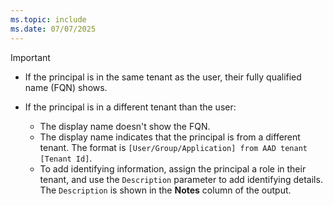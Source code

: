 ```yaml
---
ms.topic: include
ms.date: 07/07/2025
---
```


> [!IMPORTANT]
>
> * If the principal is in the same tenant as the user, their fully qualified name (FQN) shows.
>
> * If the principal is in a different tenant than the user:
>    * The display name doesn't show the FQN.
>    * The display name indicates that the principal is from a different tenant. The format is `[User/Group/Application] from AAD tenant [Tenant Id]`.
>    * To add identifying information, assign the principal a role in their tenant, and use the `Description` parameter to add identifying details. The `Description` is shown in the **Notes** column of the output.